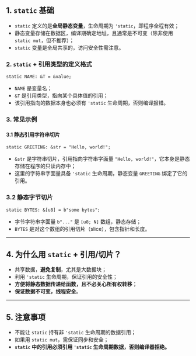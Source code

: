 ## 1. `static` 基础

- `static` 定义的是**全局静态变量**，生命周期为 `'static`，即程序全程有效；
- 静态变量存储在数据区，编译期确定地址，且通常是不可变（除非使用 `static mut`，但不推荐）；
- `static` 变量是全局共享的，访问安全性需注意。
### 2. `static` + 引用类型的定义格式
```
static NAME: &T = &value;
```
- `NAME` 是变量名；
- `&T` 是引用类型，指向某个具体值的引用；
- 该引用指向的数据本身也必须有 `'static` 生命周期，否则编译报错。
### 3. 常见示例
#### 3.1 静态引用字符串切片
```
static GREETING: &str = "Hello, world!";
```
- `&str` 是字符串切片，引用指向字符串字面量 `"Hello, world!"`，它本身是静态存储在程序的只读内存中；
- 这里的字符串字面量具备 `'static` 生命周期，静态变量 `GREETING` 绑定了它的引用。
### 3.2 静态字节切片
`static BYTES: &[u8] = b"some bytes";`
- 字节字符串字面量 `b"..."` 是 `[u8; N]` 数组，静态存储；
- `BYTES` 是对这个数组的引用切片（slice），包含指针和长度。
---
## 4. 为什么用 `static` + 引用/切片？
- 共享数据，**避免复制**，尤其是大数据块；
- 利用 `'static` 生命周期，保证引用的安全性；
- **方便将静态数据传递给函数，且不必关心所有权转移**；
- **保证数据不可变，线程安全**。
    

---

## 5. 注意事项

- 不能让 `static` 持有非 `'static` 生命周期的数据引用；
- 如果用 `static mut`，需保证同步和安全；
- **`static` 中的引用必须引用 `'static` 生命周期数据，否则编译器拒绝。**
